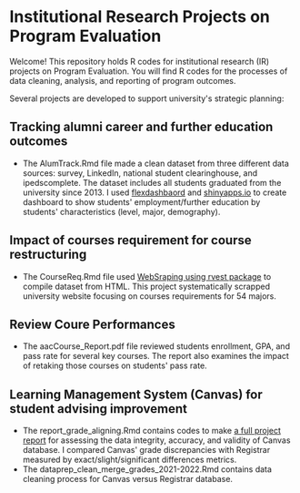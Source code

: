 # Institutional Research Projects on Program Evaluation 

Welcome! This repository holds R codes for institutional research (IR) projects on Program Evaluation. You will find R codes for the processes of data cleaning, analysis, and reporting of program outcomes. 

Several projects are developed to support university's strategic planning: 

## Tracking alumni career and further education outcomes 
- The AlumTrack.Rmd file made a clean dataset from three different data sources: survey, LinkedIn, national student clearinghouse, and ipedscomplete. The dataset includes all students graduated from the university since 2013. I used [flexdashbaord](https://cran.r-project.org/web/packages/flexdashboard/index.html) and [shinyapps.io](https://shiny.rstudio.com/) to create dashboard to show students' employment/further education by students' characteristics (level, major, demography). 

## Impact of courses requirement for course restructuring 
- The CourseReq.Rmd file used [WebSraping using rvest package](https://rvest.tidyverse.org/) to compile dataset from HTML. This project systematically scrapped university website focusing on courses requirements for 54 majors.

## Review Coure Performances
- The aacCourse_Report.pdf file reviewed students enrollment, GPA, and pass rate for several key courses. The report also examines the impact of retaking those courses on students' pass rate.

## Learning Management System (Canvas) for student advising improvement 
- The report_grade_aligning.Rmd contains codes to make [a full project report](https://github.com/ZhouLinli/IR-Projects/blob/main/Program%20Evaluation/report_grade_aligning.pdf) for assessing the data integrity, accuracy, and validity of Canvas database. I compared Canvas' grade discrepancies with Registrar measured by exact/slight/significant differences metrics.
- The dataprep_clean_merge_grades_2021-2022.Rmd contains data cleaning process for Canvas versus Registrar database.
